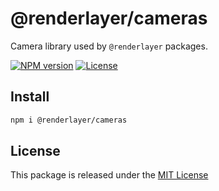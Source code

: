 # @renderlayer/cameras

Camera library used by `@renderlayer` packages.

[![NPM version][npm-badge]][npm-url]
[![License][license-badge]][license-url]

## Install

```bash
npm i @renderlayer/cameras
```

## License

This package is released under the [MIT License][license-url]

[npm-badge]: https://img.shields.io/npm/v/@renderlayer/cameras
[npm-url]: https://www.npmjs.com/package/@renderlayer/cameras
[license-badge]: https://img.shields.io/npm/l/renderlayer.svg?cacheSeconds=2592000
[license-url]: https://github.com/epreston/renderlayer/blob/main/LICENSE
